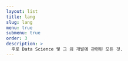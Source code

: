 ```yaml
---
layout: list
title: lang
slug: lang
menu: true
submenu: true
order: 3
description: >
  주로 Data Science 및 그 외 개발에 관련된 모든 것.  
---
```

